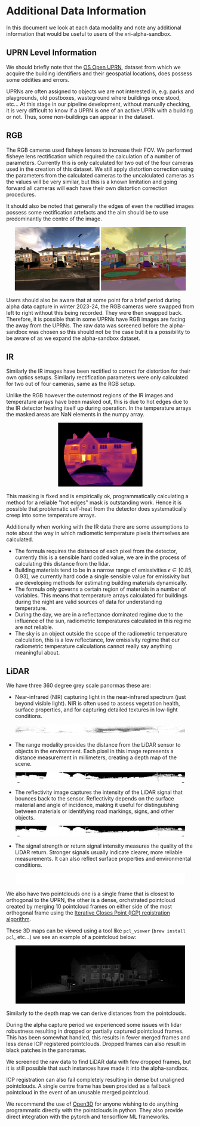 # Additional Data Information

In this document we look at each data modality and note any additional information that would be useful to users of the xri-alpha-sandbox.

## UPRN Level Information

We should briefly note that the [OS Open UPRN](https://osdatahub.os.uk/downloads/open/OpenUPRN), dataset from which we acquire the building identifiers and their geospatial locations, does possess some oddities and errors. 

UPRNs are often assigned to objects we are not interested in, e.g. parks and playgrounds, old postboxes, wasteground where buildings once stood, etc... At this stage in our pipeline development, without manually checking, it is very difficult to know if a UPRN is one of an active UPRN with a building or not. Thus, some non-buildings can appear in the dataset.

## RGB

The RGB cameras used fisheye lenses to increase their FOV. We performed fisheye lens rectification which required the calculation of a number of parameters. Currently this is only calculated for two out of the four cameras used in the creation of this dataset. We still apply distortion correction using the parameters from the calculated cameras to the uncalculated cameras as the values will be very similar, but this is a known limitation and going forward all cameras will each have their own distortion correction procedures.

It should also be noted that generally the edges of even the rectified images possess some rectification artefacts and the aim should be to use predominantly the centre of the image.

<p align="center">
  <img src="images/rgb_2024-03-27-08-54-19.jpeg" alt="rgb image" width="45%">
  <img src="images/sam_mask_rgb_2024-03-27-08-54-19.jpeg" alt="sam rgb image" width="45%">
</p>

Users should also be aware that at some point for a brief period during alpha data capture in winter 2023-24, the RGB cameras were swapped from left to right without this being recorded. They were then swapped back. Therefore, it is possible that in some UPRNs have RGB images are facing the away from the UPRNs. The raw data was screened before the alpha-sandbox was chosen so this should not be the case but it is a possibility to be aware of as we expand the alpha-sandbox dataset.

## IR

Similarly the IR images have been rectified to correct for distortion for their own optics setups. Similarly rectification parameters were only calculated for two out of four cameras, same as the RGB setup.

Unlike the RGB however the outermost regions of the IR images and temperature arrays have been masked out, this is due to hot edges due to the IR detector heating itself up during operation. In the temperature arrays the masked areas are NaN elements in the numpy array.

<p align="center">
  <img src="images/ir_color_2024-03-05-20-29-54.png  " alt="ir image" width="45%">
</p>

This masking is fixed and is empirically ok, programmatically calculating a method for a reliable "hot edges" mask is outstanding work. Hence it is possible that problematic self-heat from the detector does systematically creep into some temperature arrays.

Additionally when working with the IR data there are some assumptions to note about the way in which radiometic temperature pixels themselves are calculated. 

- The formula requires the distance of each pixel from the detector, currently this is a sensible hard coded value, we are in the process of calculating this distance from the lidar. 
- Building materials tend to be in a narrow range of emissivities $\epsilon\in [0.85,0.93]$, we currently hard code a single sensible value for emissivity but are developing methods for estimating building materials dynamically.
- The formula only governs a certain region of materials in a number of variables. This means that temperature arrays calculated for buildings during the night are valid sources of data for understanding temperature. 
- During the day, we are in a reflectance dominated regime due to the influence of the sun, radiometric temperatures calculated in this regime are not reliable. 
- The sky is an object outside the scope of the radiometric temperature calculation, this is a low reflectance, low emissivity regime that our radiometric temperature calculations cannot really say anything meaningful about.

## LiDAR

We have three 360 degree grey scale panormas these are:

- Near-infrared (NIR) capturing light in the near-infrared spectrum (just beyond visible light). NIR is often used to assess vegetation health, surface properties, and for capturing detailed textures in low-light conditions.

<p align="center">
  <img src="images/nearir_2024-03-25-19-43-47.png  " alt="nearir image" width="90%">
</p>

- The range modality provides the distance from the LiDAR sensor to objects in the environment. Each pixel in this image represents a distance measurement in millimeters, creating a depth map of the scene.

<p align="center">
  <img src="images/range_2024-03-25-19-43-47.png  " alt="nearir image" width="90%">
</p>

- The reflectivity image captures the intensity of the LiDAR signal that bounces back to the sensor. Reflectivity depends on the surface material and angle of incidence, making it useful for distinguishing between materials or identifying road markings, signs, and other objects.

<p align="center">
  <img src="images/reflec_2024-03-25-19-43-47.png  " alt="nearir image" width="90%">
</p>

- The signal strength or return signal intensity measures the quality of the LiDAR return. Stronger signals usually indicate clearer, more reliable measurements. It can also reflect surface properties and environmental conditions.

<p align="center">
  <img src="images/signal_2024-03-25-19-43-47.png  " alt="nearir image" width="90%">
</p>

We also have two pointclouds one is a single frame that is closest to orthogonal to the UPRN, the other is a dense, orchstrated pointcloud created by merging 10 pointcloud frames on either side of the most orthogonal frame using the [Iterative Closes Point (ICP) registration algorithm](http://ki-www.cvl.iis.u-tokyo.ac.jp/class2013/2013w/paper/correspondingAndRegistration/03_Levoy.pdf). 

These 3D maps can be viewed using a tool like `pcl_viewer` (`brew install pcl`, etc...) we see an example of a pointcloud below:

<p align="center">
  <img src="images/icp_merged.png  " alt="rgb image" width="90%">
</p>

Similarly to the depth map we can derive distances from the pointclouds.

During the alpha capture period we experienced some issues with lidar robustness resulting in dropped or partially captured pointcloud frames. This has been somewhat handled, this results in fewer merged frames and less dense ICP registered pointclouds. Dropped frames can also result in black patches in the panoramas. 

We screened the raw data to find LiDAR data with few dropped frames, but it is still possible that such instances have made it into the alpha-sandbox.

ICP registration can also fail completely resulting in dense but unaligned pointclouds. A single centre frame has been provided as a failback pointcloud in the event of an unusable merged pointcloud.

We recommend the use of [Open3D](https://www.open3d.org/) for anyone wishing to do anything programmatic directly with the pointclouds in python. They also provide direct integration with the pytorch and tensorflow ML frameworks.